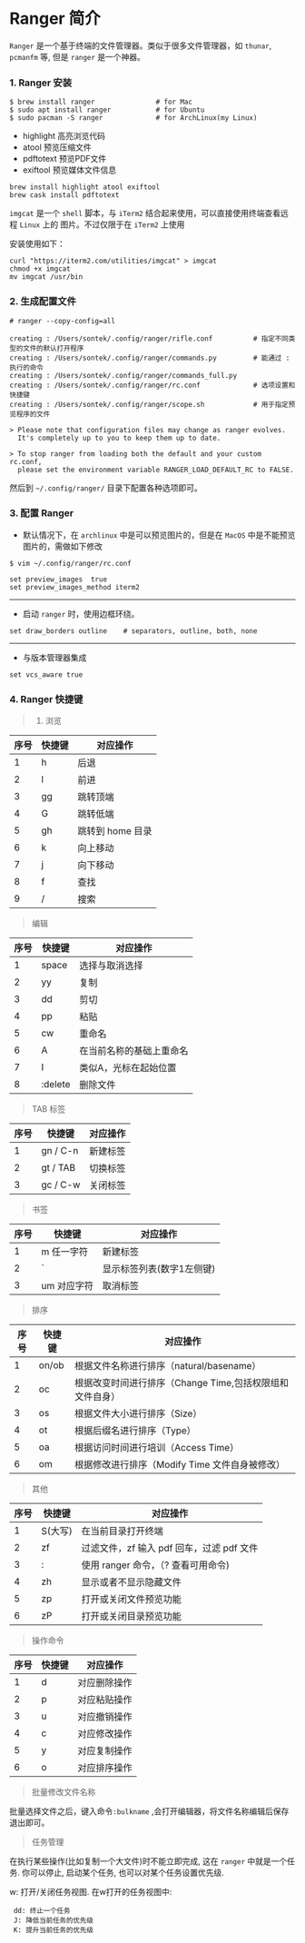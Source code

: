 # Ranger 简介

`Ranger` 是一个基于终端的文件管理器。类似于很多文件管理器，如 `thunar`, `pcmanfm` 等,
但是 `ranger` 是一个神器。

### 1. Ranger 安装

```shell
$ brew install ranger               # for Mac
$ sudo apt install ranger           # for Ubuntu
$ sudo pacman -S ranger             # for ArchLinux(my Linux)
```

* highlight                 高亮浏览代码
* atool                     预览压缩文件
* pdftotext                 预览PDF文件
* exiftool                  预览媒体文件信息

```shell
brew install highlight atool exiftool
brew cask install pdftotext
```

`imgcat` 是一个 `shell` 脚本，与 `iTerm2` 结合起来使用，可以直接使用终端查看远程 `Linux` 上的 图片。不过仅限于在 `iTerm2` 上使用

安装使用如下：

```shell
curl "https://iterm2.com/utilities/imgcat" > imgcat
chmod +x imgcat
mv imgcat /usr/bin
```

### 2. 生成配置文件

```shell
# ranger --copy-config=all

creating : /Users/sontek/.config/ranger/rifle.conf          # 指定不同类型的文件的默认打开程序
creating : /Users/sontek/.config/ranger/commands.py         # 能通过 : 执行的命令
creating : /Users/sontek/.config/ranger/commands_full.py
creating : /Users/sontek/.config/ranger/rc.conf             # 选项设置和快捷键
creating : /Users/sontek/.config/ranger/scope.sh            # 用于指定预览程序的文件

> Please note that configuration files may change as ranger evolves.
  It's completely up to you to keep them up to date.

> To stop ranger from loading both the default and your custom rc.conf,
  please set the environment variable RANGER_LOAD_DEFAULT_RC to FALSE.
```

然后到 `~/.config/ranger/` 目录下配置各种选项即可。

### 3. 配置 Ranger

- 默认情况下，在 `archlinux` 中是可以预览图片的，但是在 `MacOS` 中是不能预览图片的，需做如下修改

```
$ vim ~/.config/ranger/rc.conf

set preview_images  true
set preview_images_method iterm2
```

---

- 启动 `ranger` 时，使用边框环绕。

```
set draw_borders outline    # separators, outline, both, none
```

---

- 与版本管理器集成

```
set vcs_aware true
```



### 4. Ranger 快捷键

> 1. 浏览

 | 序号 | 快捷键 | 对应操作         |
 |------|--------|------------------|
 | 1    | h      | 后退             |
 | 2    | l      | 前进             |
 | 3    | gg     | 跳转顶端         |
 | 4    | G      | 跳转低端         |
 | 5    | gh     | 跳转到 home 目录 |
 | 6    | k      | 向上移动         |
 | 7    | j      | 向下移动         |
 | 8    | f      | 查找             |
 | 9    | /      | 搜索             |

> 编辑

 | 序号 | 快捷键  | 对应操作                 |
 |------|---------|--------------------------|
 | 1    | space   | 选择与取消选择           |
 | 2    | yy      | 复制                     |
 | 3    | dd      | 剪切                     |
 | 4    | pp      | 粘贴                     |
 | 5    | cw      | 重命名                   |
 | 6    | A       | 在当前名称的基础上重命名 |
 | 7    | I       | 类似A，光标在起始位置    |
 | 8    | :delete | 删除文件                 |

> TAB 标签

 | 序号 | 快捷键   | 对应操作 |
 |------|----------|----------|
 | 1    | gn / C-n | 新建标签 |
 | 2    | gt / TAB | 切换标签 |
 | 3    | gc / C-w | 关闭标签 |

> 书签

 | 序号 | 快捷键       | 对应操作                  |
 |------|--------------|---------------------------|
 | 1    | m 任一字符   | 新建标签                  |
 | 2    | `            | 显示标签列表(数字1左侧键) |
 | 3    | um  对应字符 | 取消标签                  |

> 排序

 | 序号 | 快捷键 | 对应操作                                                 |
 |------|--------|----------------------------------------------------------|
 | 1    | on/ob  | 根据文件名称进行排序（natural/basename）                 |
 | 2    | oc     | 根据改变时间进行排序（Change Time,包括权限组和文件自身） |
 | 3    | os     | 根据文件大小进行排序（Size）                             |
 | 4    | ot     | 根据后缀名进行排序（Type）                               |
 | 5    | oa     | 根据访问时间进行培训（Access Time）                      |
 | 6    | om     | 根据修改进行排序（Modify Time 文件自身被修改）                                     |

> 其他

 | 序号 | 快捷键  | 对应操作                                  |
 |------|---------|-------------------------------------------|
 | 1    | S(大写) | 在当前目录打开终端                        |
 | 2    | zf      | 过滤文件，zf 输入 pdf 回车，过滤 pdf 文件 |
 | 3    | :       | 使用 ranger 命令，（? 查看可用命令)       |
 | 4    | zh      | 显示或者不显示隐藏文件                    |
 | 5    | zp      | 打开或关闭文件预览功能                    |
 | 6    | zP      | 打开或关闭目录预览功能                    |

> 操作命令

 | 序号 | 快捷键 | 对应操作     |
 |------|--------|--------------|
 | 1    | d      | 对应删除操作 |
 | 2    | p      | 对应粘贴操作 |
 | 3    | u      | 对应撤销操作 |
 | 4    | c      | 对应修改操作 |
 | 5    | y      | 对应复制操作 |
 | 6    | o      | 对应排序操作 |

> 批量修改文件名称

 批量选择文件之后，键入命令`:bulkname` ,会打开编辑器，将文件名称编辑后保存退出即可。

> 任务管理

在执行某些操作(比如复制一个大文件)时不能立即完成, 这在 `ranger` 中就是一个任务. 
你可以停止, 启动某个任务, 也可以对某个任务设置优先级.

w: 打开/关闭任务视图. 在w打开的任务视图中:  

     dd: 终止一个任务
     J: 降低当前任务的优先级
     K: 提升当前任务的优先级








